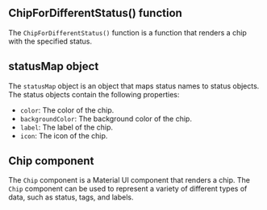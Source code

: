 ## ChipForDifferentStatus() function

The `ChipForDifferentStatus()` function is a function that renders a chip with the specified status.

## statusMap object

The `statusMap` object is an object that maps status names to status objects. The status objects contain the following properties:

- `color`: The color of the chip.
- `backgroundColor`: The background color of the chip.
- `label`: The label of the chip.
- `icon`: The icon of the chip.

## Chip component

The `Chip` component is a Material UI component that renders a chip. The `Chip` component can be used to represent a variety of different types of data, such as status, tags, and labels.
